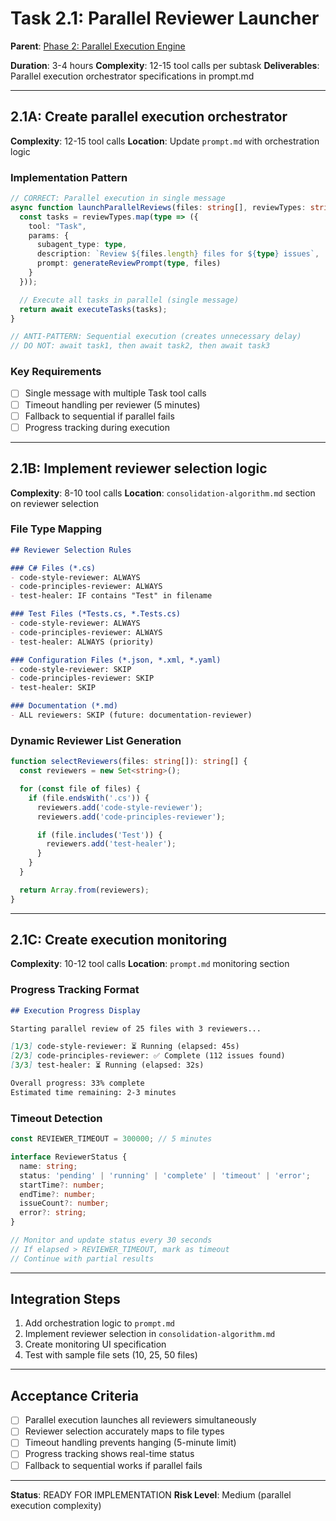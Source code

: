 # Task 2.1: Parallel Reviewer Launcher

**Parent**: [Phase 2: Parallel Execution Engine](../phase-2-parallel-execution.md)

**Duration**: 3-4 hours
**Complexity**: 12-15 tool calls per subtask
**Deliverables**: Parallel execution orchestrator specifications in prompt.md

---

## 2.1A: Create parallel execution orchestrator

**Complexity**: 12-15 tool calls
**Location**: Update `prompt.md` with orchestration logic

### Implementation Pattern

```typescript
// CORRECT: Parallel execution in single message
async function launchParallelReviews(files: string[], reviewTypes: string[]) {
  const tasks = reviewTypes.map(type => ({
    tool: "Task",
    params: {
      subagent_type: type,
      description: `Review ${files.length} files for ${type} issues`,
      prompt: generateReviewPrompt(type, files)
    }
  }));

  // Execute all tasks in parallel (single message)
  return await executeTasks(tasks);
}

// ANTI-PATTERN: Sequential execution (creates unnecessary delay)
// DO NOT: await task1, then await task2, then await task3
```

### Key Requirements

- [ ] Single message with multiple Task tool calls
- [ ] Timeout handling per reviewer (5 minutes)
- [ ] Fallback to sequential if parallel fails
- [ ] Progress tracking during execution

---

## 2.1B: Implement reviewer selection logic

**Complexity**: 8-10 tool calls
**Location**: `consolidation-algorithm.md` section on reviewer selection

### File Type Mapping

```markdown
## Reviewer Selection Rules

### C# Files (*.cs)
- code-style-reviewer: ALWAYS
- code-principles-reviewer: ALWAYS
- test-healer: IF contains "Test" in filename

### Test Files (*Tests.cs, *.Tests.cs)
- code-style-reviewer: ALWAYS
- code-principles-reviewer: ALWAYS
- test-healer: ALWAYS (priority)

### Configuration Files (*.json, *.xml, *.yaml)
- code-style-reviewer: SKIP
- code-principles-reviewer: SKIP
- test-healer: SKIP

### Documentation (*.md)
- ALL reviewers: SKIP (future: documentation-reviewer)
```

### Dynamic Reviewer List Generation

```typescript
function selectReviewers(files: string[]): string[] {
  const reviewers = new Set<string>();

  for (const file of files) {
    if (file.endsWith('.cs')) {
      reviewers.add('code-style-reviewer');
      reviewers.add('code-principles-reviewer');

      if (file.includes('Test')) {
        reviewers.add('test-healer');
      }
    }
  }

  return Array.from(reviewers);
}
```

---

## 2.1C: Create execution monitoring

**Complexity**: 10-12 tool calls
**Location**: `prompt.md` monitoring section

### Progress Tracking Format

```markdown
## Execution Progress Display

Starting parallel review of 25 files with 3 reviewers...

[1/3] code-style-reviewer: ⏳ Running (elapsed: 45s)
[2/3] code-principles-reviewer: ✅ Complete (112 issues found)
[3/3] test-healer: ⏳ Running (elapsed: 32s)

Overall progress: 33% complete
Estimated time remaining: 2-3 minutes
```

### Timeout Detection

```typescript
const REVIEWER_TIMEOUT = 300000; // 5 minutes

interface ReviewerStatus {
  name: string;
  status: 'pending' | 'running' | 'complete' | 'timeout' | 'error';
  startTime?: number;
  endTime?: number;
  issueCount?: number;
  error?: string;
}

// Monitor and update status every 30 seconds
// If elapsed > REVIEWER_TIMEOUT, mark as timeout
// Continue with partial results
```

---

## Integration Steps

1. Add orchestration logic to `prompt.md`
2. Implement reviewer selection in `consolidation-algorithm.md`
3. Create monitoring UI specification
4. Test with sample file sets (10, 25, 50 files)

---

## Acceptance Criteria

- [ ] Parallel execution launches all reviewers simultaneously
- [ ] Reviewer selection accurately maps to file types
- [ ] Timeout handling prevents hanging (5-minute limit)
- [ ] Progress tracking shows real-time status
- [ ] Fallback to sequential works if parallel fails

---

**Status**: READY FOR IMPLEMENTATION
**Risk Level**: Medium (parallel execution complexity)
